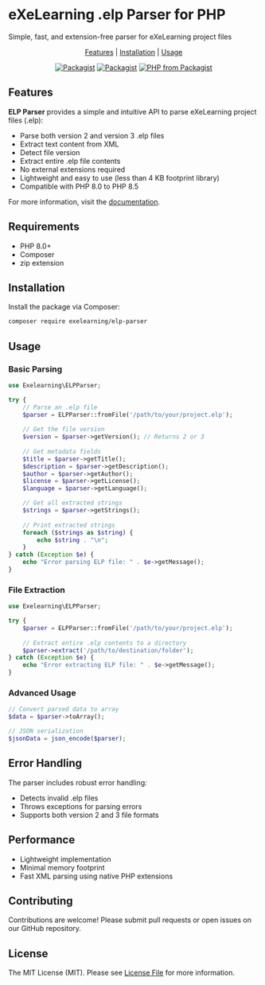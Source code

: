 # eXeLearning .elp Parser for PHP

Simple, fast, and extension-free parser for eXeLearning project files

<p align="center">
    <a href="#features">Features</a> |
    <a href="#installation">Installation</a> |
    <a href="#usage">Usage</a>
</p>

<p align="center">
<a href="https://packagist.org/packages/exelearning/elp-parser"><img src="https://img.shields.io/packagist/v/exelearning/elp-parser.svg?style=flat-square" alt="Packagist"></a>
<a href="https://packagist.org/packages/exelearning/elp-parser"><img src="https://img.shields.io/packagist/dm/exelearning/elp-parser.svg?style=flat-square" alt="Packagist"></a>
<a href="https://packagist.org/packages/exelearning/elp-parser"><img src="https://img.shields.io/packagist/php-v/exelearning/elp-parser.svg?style=flat-square" alt="PHP from Packagist"></a>
</p>

## Features

**ELP Parser** provides a simple and intuitive API to parse eXeLearning project files (.elp):

- Parse both version 2 and version 3 .elp files
- Extract text content from XML
- Detect file version
- Extract entire .elp file contents
- No external extensions required
- Lightweight and easy to use (less than 4 KB footprint library)
- Compatible with PHP 8.0 to PHP 8.5

For more information, visit the [documentation](https://exelearning.github.io/elp-parser/).

## Requirements

- PHP 8.0+
- Composer
- zip extension

## Installation

Install the package via Composer:

```bash
composer require exelearning/elp-parser
```

## Usage

### Basic Parsing

```php
use Exelearning\ELPParser;

try {
    // Parse an .elp file
    $parser = ELPParser::fromFile('/path/to/your/project.elp');
    
    // Get the file version
    $version = $parser->getVersion(); // Returns 2 or 3
    
    // Get metadata fields
    $title = $parser->getTitle();
    $description = $parser->getDescription();
    $author = $parser->getAuthor();
    $license = $parser->getLicense();
    $language = $parser->getLanguage();

    // Get all extracted strings
    $strings = $parser->getStrings();
    
    // Print extracted strings
    foreach ($strings as $string) {
        echo $string . "\n";
    }
} catch (Exception $e) {
    echo "Error parsing ELP file: " . $e->getMessage();
}
```

### File Extraction

```php
use Exelearning\ELPParser;

try {
    $parser = ELPParser::fromFile('/path/to/your/project.elp');
    
    // Extract entire .elp contents to a directory
    $parser->extract('/path/to/destination/folder');
} catch (Exception $e) {
    echo "Error extracting ELP file: " . $e->getMessage();
}
```

### Advanced Usage

```php
// Convert parsed data to array
$data = $parser->toArray();

// JSON serialization
$jsonData = json_encode($parser);
```

## Error Handling

The parser includes robust error handling:
- Detects invalid .elp files
- Throws exceptions for parsing errors
- Supports both version 2 and 3 file formats

## Performance

- Lightweight implementation
- Minimal memory footprint
- Fast XML parsing using native PHP extensions

## Contributing

Contributions are welcome! Please submit pull requests or open issues on our GitHub repository.

## License

The MIT License (MIT). Please see [License File](LICENSE.md) for more information.
